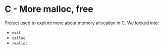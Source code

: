 # C - More malloc, free

Project used to explore more about memory allocation in C. We looked into:

- `exit`
- `calloc`
- `realloc`
